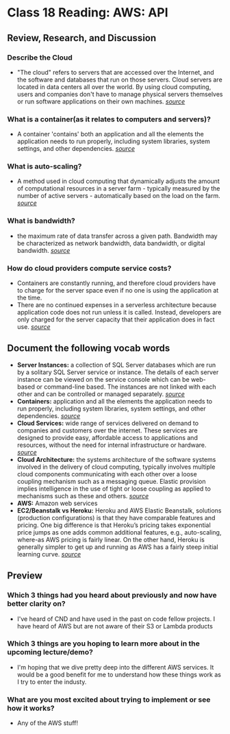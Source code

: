 # Class 18 Reading: AWS: API

## Review, Research, and Discussion

### Describe the Cloud

- "The cloud" refers to servers that are accessed over the Internet, and the software and databases that run on those servers. Cloud servers are located in data centers all over the world. By using cloud computing, users and companies don't have to manage physical servers themselves or run software applications on their own machines. *[source](https://www.cloudflare.com/learning/cloud/what-is-the-cloud/)*

### What is a container(as it relates to computers and servers)?

- A container 'contains' both an application and all the elements the application needs to run properly, including system libraries, system settings, and other dependencies. *[source](https://www.cloudflare.com/learning/serverless/serverless-vs-containers/)*

### What is auto-scaling?

- A method used in cloud computing that dynamically adjusts the amount of computational resources in a server farm - typically measured by the number of active servers - automatically based on the load on the farm. *[source](https://en.wikipedia.org/wiki/Autoscaling)*

### What is bandwidth?

- the maximum rate of data transfer across a given path. Bandwidth may be characterized as network bandwidth, data bandwidth, or digital bandwidth. *[source](https://en.wikipedia.org/wiki/Bandwidth_(computing))*

### How do cloud providers compute service costs?

- Containers are constantly running, and therefore cloud providers have to charge for the server space even if no one is using the application at the time.
- There are no continued expenses in a serverless architecture because application code does not run unless it is called. Instead, developers are only charged for the server capacity that their application does in fact use. *[source](https://www.cloudflare.com/learning/serverless/serverless-vs-containers/)*

## Document the following vocab words

- **Server Instances:** a collection of SQL Server databases which are run by a solitary SQL Server service or instance. The details of each server instance can be viewed on the service console which can be web-based or command-line based. The instances are not linked with each other and can be controlled or managed separately. *[source](https://www.techopedia.com/definition/32149/server-instance#:~:text=A%20server%20instance%20is%20a,based%20or%20command%2Dline%20based.)*
- **Containers:** application and all the elements the application needs to run properly, including system libraries, system settings, and other dependencies. *[source](https://www.cloudflare.com/learning/serverless/serverless-vs-containers/)*
- **Cloud Services:** wide range of services delivered on demand to companies and customers over the internet. These services are designed to provide easy, affordable access to applications and resources, without the need for internal infrastructure or hardware. *[source](https://www.citrix.com/glossary/what-is-a-cloud-service.html#:~:text=The%20term%20%22cloud%20services%22%20refers,for%20internal%20infrastructure%20or%20hardware.)*
- **Cloud Architecture:** the systems architecture of the software systems involved in the delivery of cloud computing, typically involves multiple cloud components communicating with each other over a loose coupling mechanism such as a messaging queue. Elastic provision implies intelligence in the use of tight or loose coupling as applied to mechanisms such as these and others. *[source](https://en.wikipedia.org/wiki/Cloud_computing#Architecture)*
- **AWS:** Amazon web services
- **EC2/Beanstalk vs Heroku:** Heroku and AWS Elastic Beanstalk, solutions (production configurations) is that they have comparable features and pricing. One big difference is that Heroku’s pricing takes exponential price jumps as one adds common additional features, e.g., auto-scaling, where-as AWS pricing is fairly linear. On the other hand, Heroku is generally simpler to get up and running as AWS has a fairly steep initial learning curve. *[source](https://codeburst.io/heroku-v-s-aws-elastic-beanstalk-1cc6f12ca3c7)*

## Preview

### Which 3 things had you heard about previously and now have better clarity on?

- I've heard of CND and have used in the past on code fellow projects. I have heard of AWS but are not aware of their S3 or Lambda products

### Which 3 things are you hoping to learn more about in the upcoming lecture/demo?

- I'm hoping that we dive pretty deep into the different AWS services. It would be a good benefit for me to understand how these things work as I try to enter the industy.

### What are you most excited about trying to implement or see how it works?

- Any of the AWS stuff!